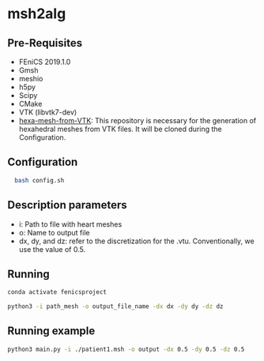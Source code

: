 # msh2alg

## Pre-Requisites
- FEniCS 2019.1.0
- Gmsh
- meshio
- h5py 
- Scipy
- CMake
- VTK (libvtk7-dev)
- [hexa-mesh-from-VTK](https://github.com/rsachetto/hexa-mesh-from-VTK.git): This repository is necessary for the generation of hexahedral meshes from VTK files. It will be cloned during the Configuration.
  

## Configuration
  ```sh
    bash config.sh
  ```

## Description parameters
- i: Path to file with heart meshes
- o: Name to output file
- dx, dy, and dz: refer to the discretization for the .vtu. Conventionally, we use the value of 0.5.

## Running
```sh
conda activate fenicsproject
```
```sh
python3 -i path_mesh -o output_file_name -dx dx -dy dy -dz dz
```
## Running example
```sh
python3 main.py -i ./patient1.msh -o output -dx 0.5 -dy 0.5 -dz 0.5
``` 